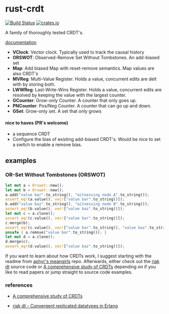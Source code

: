 # rust-crdt
[![Build Status](https://travis-ci.org/spacejam/rust-crdt.svg?branch=master)](https://travis-ci.org/spacejam/rust-crdt)
[![crates.io](http://meritbadge.herokuapp.com/crdts)](https://crates.io/crates/crdts)

A family of thoroughly tested CRDT's.

[documentation](https://docs.rs/crdts/1.2.11/crdts/)

- **VClock**: Vector clock. Typically used to track the causal history
- **ORSWOT**: Observed-Remove Set Without Tombstones. An add-biased set
- **Map**: Add biased Map with reset-remove semantics. Map values are also CRDT's
- **MVReg**: Multi-Value Register. Holds a value, concurrent edits are delt with by storing both.
- **LWWReg**: Last-Write-Wins Register. Holds a value, concurrent edits are resolved by keeping the value with the largest counter.
- **GCounter**: Grow-only Counter. A counter that only goes up.
- **PNCounter**: Pos/Neg Counter. A counter that can go up and down.
- **GSet**: Grow-only set. A set that only grows


#### nice to haves (PR's welcome)
- a sequence CRDT
- Configure the bias of existing add-biased CRDT's. Would be nice to set a switch to enable a remove bias.

## examples

### OR-Set Without Tombstones (ORSWOT)
```rust
let mut a = Orswot::new();
let mut b = Orswot::new();
a.add("value bar".to_string(), "witnessing node A".to_string());
assert_eq!(a.value(), vec!["value bar".to_string()]);
b.add("value baz".to_string(), "witnessing node B".to_string());
assert_eq!(b.value(), vec!["value baz".to_string()]);
let mut c = a.clone();
assert_eq!(c.value(), vec!["value bar".to_string()]);
c.merge(b);
assert_eq!(c.value(), vec!["value bar".to_string(), "value baz".to_string()]);
unsafe { a.remove("value bar".to_string()); }
let mut d = a.clone();
d.merge(c);
assert_eq!(d.value(), vec!["value baz".to_string()]);
```


If you want to learn about how CRDTs work, I suggest starting with the readme from [aphyr's meangirls](https://github.com/aphyr/meangirls) repo.
Afterwards, either check out the [riak dt](https://github.com/basho/riak_dt) source code or [A comprehensive study of CRDTs](https://hal.inria.fr/file/index/docid/555588/filename/techreport.pdf) depending on if you like to read papers or jump straight to source code examples.


### references

- [A comprehensive study of CRDTs](https://hal.inria.fr/file/index/docid/555588/filename/techreport.pdf)

- [riak dt - Convergent replicated datatypes in Erlang](https://github.com/basho/riak_dt)
